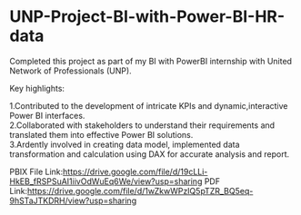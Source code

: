 # UNP-Project-BI-with-Power-BI-HR-data

Completed this project as part of my BI with PowerBI internship with United Network of Professionals (UNP).

Key highlights:

1.Contributed to the development of intricate KPIs and dynamic,interactive Power BI interfaces.   
2.Collaborated with stakeholders to understand their requirements and translated them into effective Power BI solutions.     
3.Ardently involved in creating data model, implemented data transformation and calculation using DAX for accurate analysis and report.     

PBIX File Link:https://drive.google.com/file/d/19cLLi-HkEB_fRSPSuAI1iivOdWuEq6We/view?usp=sharing
PDF Link:https://drive.google.com/file/d/1wZkwWPzIQ5pTZR_BQ5eq-9hSTaJTKDRH/view?usp=sharing
